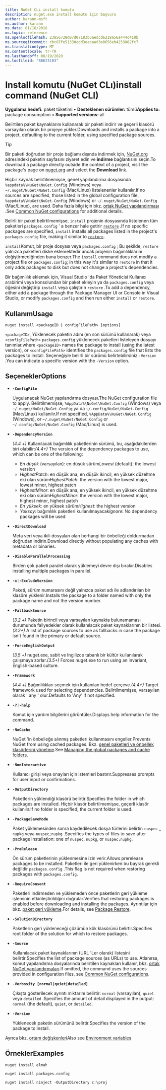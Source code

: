 ```yaml
---
title: NuGet CLı install komutu
description: nuget.exe install komutu için başvuru
author: karann-msft
ms.author: karann
ms.date: 01/18/2018
ms.topic: reference
ms.openlocfilehash: 23856728d07d07183b5aedcd6218a56a444c410b
ms.sourcegitcommit: cbc87fe51330cdd3eacaad3e8656eb4258882fc7
ms.translationtype: MT
ms.contentlocale: tr-TR
ms.lasthandoff: 08/19/2020
ms.locfileid: "88623103"
---
```

# <a name="install-command-nuget-cli"></a><span data-ttu-id="0963b-103">Install komutu (NuGet CLı)</span><span class="sxs-lookup"><span data-stu-id="0963b-103">install command (NuGet CLI)</span></span>

<span data-ttu-id="0963b-104">**Uygulama hedefi:** paket tüketimi &bullet; **Desteklenen sürümler:** tümü</span><span class="sxs-lookup"><span data-stu-id="0963b-104">**Applies to:** package consumption &bullet; **Supported versions:** all</span></span>

<span data-ttu-id="0963b-105">Belirtilen paket kaynaklarını kullanarak bir paketi indirir ve geçerli klasörü varsayılan olarak bir projeye yükler.</span><span class="sxs-lookup"><span data-stu-id="0963b-105">Downloads and installs a package into a project, defaulting to the current folder, using specified package sources.</span></span>

> [!Tip]
> <span data-ttu-id="0963b-106">Bir paketi doğrudan bir proje bağlamı dışında indirmek için, [NuGet.org](https://www.nuget.org) adresindeki paketin sayfasını ziyaret edin ve **indirme** bağlantısını seçin.</span><span class="sxs-lookup"><span data-stu-id="0963b-106">To download a package directly outside the context of a project, visit the package's page on [nuget.org](https://www.nuget.org) and select the **Download** link.</span></span>

<span data-ttu-id="0963b-107">Hiçbir kaynak belirtilmemişse, genel yapılandırma dosyasında `%appdata%\NuGet\NuGet.Config` (Windows) veya `~/.nuget/NuGet/NuGet.Config` (Mac/Linux) listelenenler kullanılır.</span><span class="sxs-lookup"><span data-stu-id="0963b-107">If no sources are specified, those listed in the global configuration file, `%appdata%\NuGet\NuGet.Config` (Windows) or `~/.nuget/NuGet/NuGet.Config` (Mac/Linux), are used.</span></span> <span data-ttu-id="0963b-108">Daha fazla bilgi için bkz. [ortak NuGet yapılandırması](../../consume-packages/configuring-nuget-behavior.md) .</span><span class="sxs-lookup"><span data-stu-id="0963b-108">See [Common NuGet configurations](../../consume-packages/configuring-nuget-behavior.md) for additional details.</span></span>

<span data-ttu-id="0963b-109">Belirli bir paket belirtilmemişse, `install` projenin dosyasında listelenen tüm paketleri `packages.config` ' a benzer hale getirir [`restore`](cli-ref-restore.md) .</span><span class="sxs-lookup"><span data-stu-id="0963b-109">If no specific packages are specified, `install` installs all packages listed in the project's `packages.config` file, making it similar to [`restore`](cli-ref-restore.md).</span></span>

<span data-ttu-id="0963b-110">`install`Komut, bir proje dosyası veya `packages.config` ; Bu şekilde, `restore` yalnızca paketleri diske eklemektedir ancak projenin bağımlılıklarını değiştirmediğinden buna benzer.</span><span class="sxs-lookup"><span data-stu-id="0963b-110">The `install` command does not modify a project file or `packages.config`; in this way it's similar to `restore` in that it only adds packages to disk but does not change a project's dependencies.</span></span>

<span data-ttu-id="0963b-111">Bir bağımlılık eklemek için, Visual Studio 'da Paket Yöneticisi Kullanıcı arabirimi veya konsolundan bir paket ekleyin ya da `packages.config` veya öğesini değiştirip `install` veya çalıştırın `restore` .</span><span class="sxs-lookup"><span data-stu-id="0963b-111">To add a dependency, either add a package through the Package Manager UI or Console in Visual Studio, or modify `packages.config` and then run either `install` or `restore`.</span></span>

## <a name="usage"></a><span data-ttu-id="0963b-112">Kullanım</span><span class="sxs-lookup"><span data-stu-id="0963b-112">Usage</span></span>

```cli
nuget install <packageID | configFilePath> [options]
```

<span data-ttu-id="0963b-113">`<packageID>`, Yüklenecek paketin adını (en son sürümü kullanarak) veya `<configFilePath>` `packages.config` yüklenecek paketleri listeleyen dosyayı tanımlar.</span><span class="sxs-lookup"><span data-stu-id="0963b-113">where `<packageID>` names the package to install (using the latest version), or `<configFilePath>` identifies the `packages.config` file that lists the packages to install.</span></span> <span data-ttu-id="0963b-114">Seçeneğiyle belirli bir sürümü belirtebilirsiniz `-Version` .</span><span class="sxs-lookup"><span data-stu-id="0963b-114">You can indicate a specific version with the `-Version` option.</span></span>

## <a name="options"></a><span data-ttu-id="0963b-115">Seçenekler</span><span class="sxs-lookup"><span data-stu-id="0963b-115">Options</span></span>

- **`-ConfigFile`**

  <span data-ttu-id="0963b-116">Uygulanacak NuGet yapılandırma dosyası.</span><span class="sxs-lookup"><span data-stu-id="0963b-116">The NuGet configuration file to apply.</span></span> <span data-ttu-id="0963b-117">Belirtilmemişse, `%AppData%\NuGet\NuGet.Config` (Windows) veya `~/.nuget/NuGet/NuGet.Config` ya da `~/.config/NuGet/NuGet.Config` (Mac/Linux) kullanılır.</span><span class="sxs-lookup"><span data-stu-id="0963b-117">If not specified, `%AppData%\NuGet\NuGet.Config` (Windows), or `~/.nuget/NuGet/NuGet.Config` or `~/.config/NuGet/NuGet.Config` (Mac/Linux) is used.</span></span>

- **`-DependencyVersion`**

  <span data-ttu-id="0963b-118">*(4.4 +)* Kullanılacak bağımlılık paketlerinin sürümü, bu, aşağıdakilerden biri olabilir:</span><span class="sxs-lookup"><span data-stu-id="0963b-118">*(4.4+)* The version of the dependency packages to use, which can be one of the following:</span></span><br/><ul><li><span data-ttu-id="0963b-119">*En düşük* (varsayılan): en düşük sürüm</span><span class="sxs-lookup"><span data-stu-id="0963b-119">*Lowest* (default): the lowest version</span></span></li><li><span data-ttu-id="0963b-120">*HighestPatch*: en düşük ana, en düşük ikincil, en yüksek düzeltme eki olan sürüm</span><span class="sxs-lookup"><span data-stu-id="0963b-120">*HighestPatch*: the version with the lowest major, lowest minor, highest patch</span></span></li><li><span data-ttu-id="0963b-121">*HighestMinor*: en düşük ana, en yüksek ikincil, en yüksek düzeltme eki olan sürüm</span><span class="sxs-lookup"><span data-stu-id="0963b-121">*HighestMinor*: the version with the lowest major, highest minor, highest patch</span></span></li><li><span data-ttu-id="0963b-122">*En yüksek*: en yüksek sürüm</span><span class="sxs-lookup"><span data-stu-id="0963b-122">*Highest*: the highest version</span></span></li><li><span data-ttu-id="0963b-123">*Yoksay*: bağımlılık paketleri kullanılmayacak</span><span class="sxs-lookup"><span data-stu-id="0963b-123">*Ignore*: No dependency packages will be used</span></span></li></ul>

- **`-DirectDownload`**

  <span data-ttu-id="0963b-124">Meta veri veya ikili dosyaları olan herhangi bir önbelleği doldurmadan doğrudan indirin.</span><span class="sxs-lookup"><span data-stu-id="0963b-124">Download directly without populating any caches with metadata or binaries.</span></span>

- **`-DisableParallelProcessing`**

  <span data-ttu-id="0963b-125">Birden çok paketi paralel olarak yüklemeyi devre dışı bırakır.</span><span class="sxs-lookup"><span data-stu-id="0963b-125">Disables installing multiple packages in parallel.</span></span>

- **`-x|-ExcludeVersion`**

  <span data-ttu-id="0963b-126">Paketi, sürüm numarasını değil yalnızca paket adı ile adlandırılan bir klasöre yüklenir.</span><span class="sxs-lookup"><span data-stu-id="0963b-126">Installs the package to a folder named with only the package name and not the version number.</span></span>

- **`-FallbackSource`**

  <span data-ttu-id="0963b-127">*(3.2 +)* Paketin birincil veya varsayılan kaynakta bulunamaması durumunda fallyedekler olarak kullanılacak paket kaynaklarının bir listesi.</span><span class="sxs-lookup"><span data-stu-id="0963b-127">*(3.2+)* A list of package sources to use as fallbacks in case the package isn't found in the primary or default source.</span></span>

- **`-ForceEnglishOutput`**

  <span data-ttu-id="0963b-128">*(3,5 +)* nuget.exe, sabit ve Ingilizce tabanlı bir kültür kullanılarak çalışmaya zorlar.</span><span class="sxs-lookup"><span data-stu-id="0963b-128">*(3.5+)* Forces nuget.exe to run using an invariant, English-based culture.</span></span>

- **`-Framework`**

  <span data-ttu-id="0963b-129">*(4.4 +)* Bağımlılıkları seçmek için kullanılan hedef çerçeve.</span><span class="sxs-lookup"><span data-stu-id="0963b-129">*(4.4+)* Target framework used for selecting dependencies.</span></span> <span data-ttu-id="0963b-130">Belirtilmemişse, varsayılan olarak ' any ' olur.</span><span class="sxs-lookup"><span data-stu-id="0963b-130">Defaults to 'Any' if not specified.</span></span>

- **`-?|-help`**

  <span data-ttu-id="0963b-131">Komut için yardım bilgilerini görüntüler.</span><span class="sxs-lookup"><span data-stu-id="0963b-131">Displays help information for the command.</span></span>

- **`-NoCache`**

  <span data-ttu-id="0963b-132">NuGet 'in önbelleğe alınmış paketleri kullanmasını engeller.</span><span class="sxs-lookup"><span data-stu-id="0963b-132">Prevents NuGet from using cached packages.</span></span> <span data-ttu-id="0963b-133">Bkz. [genel paketleri ve önbellek klasörlerini yönetme](../../consume-packages/managing-the-global-packages-and-cache-folders.md).</span><span class="sxs-lookup"><span data-stu-id="0963b-133">See [Managing the global packages and cache folders](../../consume-packages/managing-the-global-packages-and-cache-folders.md).</span></span>

- **`-NonInteractive`**

  <span data-ttu-id="0963b-134">Kullanıcı girişi veya onayları için istemleri bastırır.</span><span class="sxs-lookup"><span data-stu-id="0963b-134">Suppresses prompts for user input or confirmations.</span></span>

- **`-OutputDirectory`**

  <span data-ttu-id="0963b-135">Paketlerin yüklendiği klasörü belirtir.</span><span class="sxs-lookup"><span data-stu-id="0963b-135">Specifies the folder in which packages are installed.</span></span> <span data-ttu-id="0963b-136">Hiçbir klasör belirtilmemişse, geçerli klasör kullanılır.</span><span class="sxs-lookup"><span data-stu-id="0963b-136">If no folder is specified, the current folder is used.</span></span>

- **`-PackageSaveMode`**

  <span data-ttu-id="0963b-137">Paket yüklemesinden sonra kaydedilecek dosya türlerini belirtir: `nuspec` ,, `nupkg` veya `nuspec;nupkg` .</span><span class="sxs-lookup"><span data-stu-id="0963b-137">Specifies the types of files to save after package installation: one of `nuspec`, `nupkg`, or `nuspec;nupkg`.</span></span>

- **`-PreRelease`**

  <span data-ttu-id="0963b-138">Ön sürüm paketlerinin yüklenmesine izin verir.</span><span class="sxs-lookup"><span data-stu-id="0963b-138">Allows prerelease packages to be installed.</span></span> <span data-ttu-id="0963b-139">Paketleri ile geri yüklenirken bu bayrak gerekli değildir `packages.config` .</span><span class="sxs-lookup"><span data-stu-id="0963b-139">This flag is not required when restoring packages with `packages.config`.</span></span>

- **`-RequireConsent`**

  <span data-ttu-id="0963b-140">Paketleri indirmeden ve yüklemeden önce paketlerin geri yükleme işleminin etkinleştirildiğini doğrular.</span><span class="sxs-lookup"><span data-stu-id="0963b-140">Verifies that restoring packages is enabled before downloading and installing the packages.</span></span> <span data-ttu-id="0963b-141">Ayrıntılar için bkz. [paket geri yükleme](../../consume-packages/package-restore.md).</span><span class="sxs-lookup"><span data-stu-id="0963b-141">For details, see [Package Restore](../../consume-packages/package-restore.md).</span></span>

- **`-SolutionDirectory`**

  <span data-ttu-id="0963b-142">Paketlerin geri yükleneceği çözümün kök klasörünü belirtir.</span><span class="sxs-lookup"><span data-stu-id="0963b-142">Specifies root folder of the solution for which to restore packages.</span></span>

- **`-Source`**

   <span data-ttu-id="0963b-143">Kullanılacak paket kaynaklarının (URL 'Ler olarak) listesini belirtir.</span><span class="sxs-lookup"><span data-stu-id="0963b-143">Specifies the list of package sources (as URLs) to use.</span></span> <span data-ttu-id="0963b-144">Atlanırsa, komut yapılandırma dosyalarında belirtilen kaynakları kullanır, bkz. [ortak NuGet yapılandırmaları](../../consume-packages/configuring-nuget-behavior.md).</span><span class="sxs-lookup"><span data-stu-id="0963b-144">If omitted, the command uses the sources provided in configuration files, see [Common NuGet configurations](../../consume-packages/configuring-nuget-behavior.md).</span></span>

- **`-Verbosity [normal|quiet|detailed]`**

  <span data-ttu-id="0963b-145">Çıkışta gösterilecek ayrıntı miktarını belirtir: `normal` (varsayılan), `quiet` veya `detailed` .</span><span class="sxs-lookup"><span data-stu-id="0963b-145">Specifies the amount of detail displayed in the output: `normal` (the default), `quiet`, or `detailed`.</span></span>

- **`-Version`**

  <span data-ttu-id="0963b-146">Yüklenecek paketin sürümünü belirtir.</span><span class="sxs-lookup"><span data-stu-id="0963b-146">Specifies the version of the package to install.</span></span>

<span data-ttu-id="0963b-147">Ayrıca bkz. [ortam değişkenleri](cli-ref-environment-variables.md)</span><span class="sxs-lookup"><span data-stu-id="0963b-147">Also see [Environment variables](cli-ref-environment-variables.md)</span></span>

## <a name="examples"></a><span data-ttu-id="0963b-148">Örnekler</span><span class="sxs-lookup"><span data-stu-id="0963b-148">Examples</span></span>

```cli
nuget install elmah

nuget install packages.config

nuget install ninject -OutputDirectory c:\proj
```
